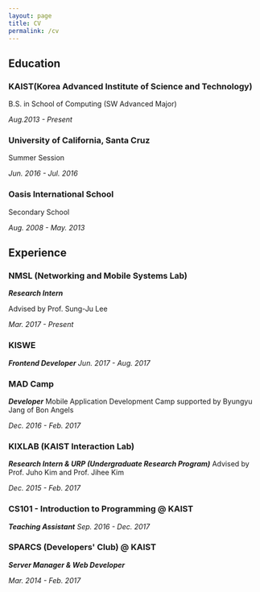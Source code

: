 ```yaml
---
layout: page
title: CV
permalink: /cv
---
```


## Education

### KAIST(Korea Advanced Institute of Science and Technology)
B.S. in School of Computing (SW Advanced Major)

*Aug.2013 - Present*

### University of California, Santa Cruz
Summer Session

*Jun. 2016 - Jul. 2016*

### Oasis International School
Secondary School

*Aug. 2008 - May. 2013*

## Experience
### NMSL (Networking and Mobile Systems Lab)
**_Research Intern_**

Advised by Prof. Sung-Ju Lee

*Mar. 2017 - Present*

### KISWE
**_Frontend Developer_**
*Jun. 2017 - Aug. 2017*

### MAD Camp
**_Developer_**
Mobile Application Development Camp supported by Byungyu Jang of Bon Angels

*Dec. 2016 - Feb. 2017*

### KIXLAB (KAIST Interaction Lab)
**_Research Intern & URP (Undergraduate Research Program)_**
Advised by Prof. Juho Kim and Prof. Jihee Kim

*Dec. 2015 - Feb. 2017*

### CS101 - Introduction to Programming @ KAIST
**_Teaching Assistant_**
*Sep. 2016 - Dec. 2017*

### SPARCS (Developers' Club) @ KAIST
**_Server Manager & Web Developer_**

*Mar. 2014 - Feb. 2017*

